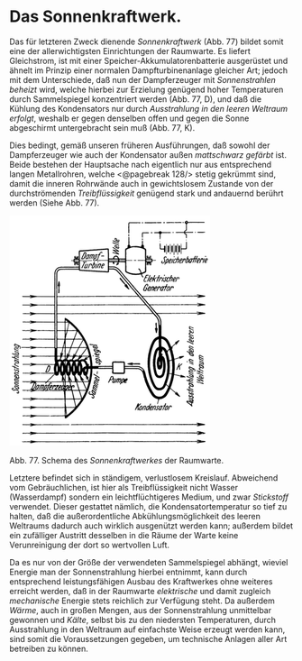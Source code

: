 Das Sonnenkraftwerk.
====================

Das für letzteren Zweck dienende *Sonnenkraftwerk* (Abb. 77)
bildet somit eine der allerwichtigsten Einrichtungen der Raumwarte.
Es liefert Gleichstrom, ist mit einer Speicher-Akkumulatorenbatterie
ausgerüstet und ähnelt im Prinzip einer normalen
Dampfturbinenanlage gleicher Art; jedoch mit dem Unterschiede,
daß nun der Dampferzeuger mit *Sonnenstrahlen beheizt*
wird, welche hierbei zur Erzielung genügend hoher Temperaturen
durch Sammelspiegel konzentriert werden (Abb. 77, D),
und daß die Kühlung des Kondensators nur durch *Ausstrahlung
in den leeren Weltraum erfolgt*, weshalb er gegen denselben
offen und gegen die Sonne abgeschirmt untergebracht sein
muß (Abb. 77, K).

Dies bedingt, gemäß unseren früheren Ausführungen, daß sowohl
der Dampferzeuger wie auch der Kondensator außen
*mattschwarz gefärbt* ist. Beide bestehen der Hauptsache
nach eigentlich nur aus entsprechend langen Metallrohren, welche
<@pagebreak 128/> stetig gekrümmt sind, damit die inneren Rohrwände auch in gewichtslosem
Zustande von der durchströmenden *Treibflüssigkeit*
genügend stark und andauernd berührt werden (Siehe Abb. 77).

<div class="image left"><img alt="Schema des Sonnenkraftwerkes der Raumwarte" src="abb77.png"/>
<p>Abb. 77. Schema des <em>Sonnenkraftwerkes</em> der Raumwarte.</p></div>

Letztere befindet sich in ständigem, verlustlosem Kreislauf.
Abweichend vom Gebräuchlichen, ist hier als Treibflüssigkeit
nicht Wasser (Wasserdampf) sondern ein leichtflüchtigeres Medium,
und zwar *Stickstoff* verwendet. Dieser gestattet nämlich,
die Kondensatortemperatur so tief zu halten, daß die außerordentliche
Abkühlungsmöglichkeit des leeren Weltraums dadurch auch wirklich
ausgenützt werden kann; außerdem bildet ein zufälliger Austritt desselben
in die Räume der Warte keine Verunreinigung der dort so wertvollen Luft.

Da es nur von der Größe der verwendeten Sammelspiegel abhängt,
wieviel Energie man der Sonnenstrahlung hierbei entnimmt, kann durch
entsprechend leistungsfähigen Ausbau des Kraftwerkes ohne weiteres
erreicht werden, daß in der Raumwarte *elektrische* und damit
zugleich *mechanische* Energie stets reichlich zur Verfügung
steht. Da außerdem *Wärme*, auch in großen Mengen, aus
der Sonnenstrahlung unmittelbar gewonnen und *Kälte*, selbst
bis zu den niedersten Temperaturen, durch Ausstrahlung in den
Weltraum auf einfachste Weise erzeugt werden kann, sind somit
die Voraussetzungen gegeben, um technische Anlagen aller Art
betreiben zu können.

